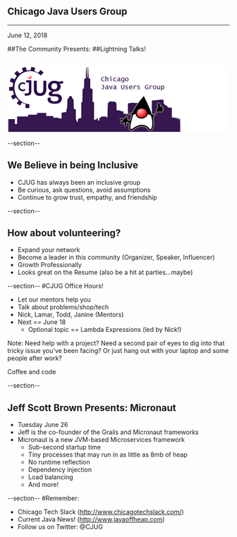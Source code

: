 ## Chicago Java Users Group

---

June 12, 2018

##The Community Presents:
##Lightning Talks!


<div style="background-color: white; margin-top: 30px;">
	<img src="images/cjug.gif" style="border: none; box-shadow: none;"/>
</div>


--section--
## We Believe in being Inclusive
 * CJUG has always been an inclusive group
 * Be curious, ask questions, avoid assumptions
 * Continue to grow trust, empathy, and friendship

--section--

## How about volunteering?
 * Expand your network
 * Become a leader in this community (Organizer, Speaker, Influencer)
 * Growth Professionally
 * Looks great on the Resume (also be a hit at parties...maybe)


--section--
#CJUG Office Hours!
* Let our mentors help you
* Talk about problems/shop/tech
* Nick, Lamar, Todd, Janine (Mentors)
* Next == June 18
  * Optional topic == Lambda Expressions (led by Nick!)


Note:
Need help with a project? Need a second pair of eyes to dig into that
tricky issue you've been facing? Or just hang out with your laptop
and some people after work?

Coffee and code

--section--
## Jeff Scott Brown Presents: Micronaut

* Tuesday June 26
* Jeff is the co-founder of the Grails and Micronaut frameworks
* Micronaut is a new JVM-based Microservices framework
  * Sub-second startup time
  * Tiny processes that may run in as little as 8mb of heap
  * No runtime reflection
  * Dependency injection
  * Load balancing
  * And more!


--section--
#Remember:
 * Chicago Tech Slack (http://www.chicagotechslack.com/)
 * Current Java News! (http://www.javaoffheap.com)
 * Follow us on Twitter: @CJUG
